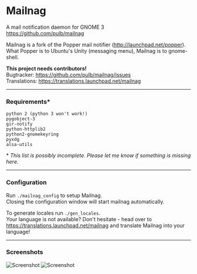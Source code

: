 # Mailnag
A mail notification daemon for GNOME 3  
https://github.com/pulb/mailnag

Mailnag is a fork of the Popper mail notifier (http://launchpad.net/popper).    
What Popper is to Ubuntu's Unity (messaging menu), Mailnag is to gnome-shell.

__This project needs contributors!__  
Bugtracker: https://github.com/pulb/mailnag/issues  
Translations: https://translations.launchpad.net/mailnag
***

### Requirements*  
    python 2 (python 3 won't work!)
    pygobject-3
    gir-notify
    python-httplib2
    python2-gnomekeyring
    pyxdg
    alsa-utils

\* _This list is possibly incomplete. Please let me know if something is missing here._
***

### Configuration

Run `./mailnag_config` to setup Mailnag.    
Closing the configuration window will start mailnag automatically.

To generate locales run `./gen_locales`.    
Your language is not available? Don't hesitate - head over to https://translations.launchpad.net/mailnag and translate Mailnag into your language!
***

### Screenshots

![Screenshot](http://www.shockshit.net/mailnag/screenshots/notification.png "Mail notification")
![Screenshot](http://www.shockshit.net/mailnag/screenshots/config.png "Configuration window")
